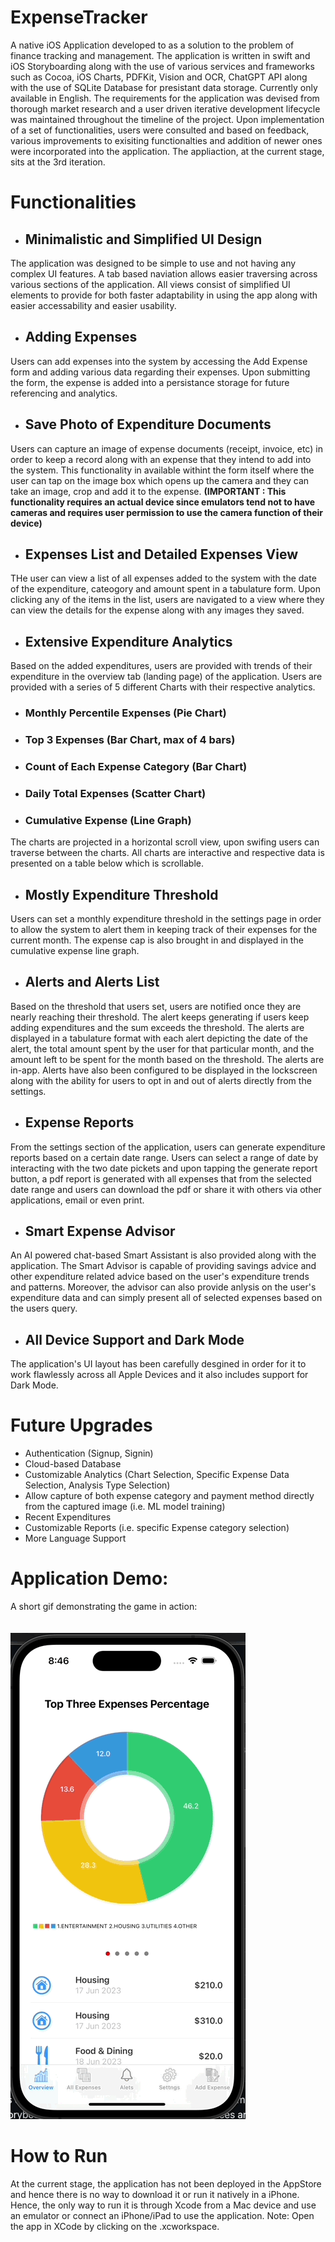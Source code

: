 # ExpenseTracker

A native iOS Application developed to as a solution to the problem of finance tracking and management. The application is written in swift and iOS Storyboarding
along with the use of various services and frameworks such as Cocoa, iOS Charts, PDFKit, Vision and OCR, ChatGPT API along with the use of SQLite Database for presistant data storage. 
Currently only available in English. The requirements for the application was devised from thorough market research and a user driven iterative development lifecycle was maintained 
throughout the timeline of the project. Upon implementation of a set of functionalities, users were consulted and based on feedback, various improvements
to exisiting functionalties and addition of newer ones were incorporated into the application. The appliaction, at the current stage, sits at the
3rd iteration. 

# Functionalities
- ## Minimalistic and Simplified UI Design
The application was designed to be simple to use and not having any complex UI features. A tab based naviation allows easier traversing across
various sections of the application. All views consist of simplified UI elements to provide for both faster adaptability in using the app along
with easier accessability and easier usability.

- ## Adding Expenses
Users can add expenses into the system by accessing the Add Expense form and adding various data regarding their expenses. Upon submitting the form,
the expense is added into a persistance storage for future referencing and analytics.

- ## Save Photo of Expenditure Documents
Users can capture an image of expense documents (receipt, invoice, etc) in order to keep a record along with an expense that they intend to add into
the system. This functionality in available withint the form itself where the user can tap on the image box which opens up the camera and they can
take an image, crop and add it to the expense. 
**(IMPORTANT : This functionality requires an actual device since emulators tend not to have cameras and requires user permission to use the camera function of their device)**

- ## Expenses List and Detailed Expenses View
THe user can view a list of all expenses added to the system with the date of the expenditure, cateogory and amount spent in a tabulature form. Upon
clicking any of the items in the list, users are navigated to a view where they can view the details for the expense along with any images they saved.

- ## Extensive Expenditure Analytics
Based on the added expenditures, users are provided with trends of their expenditure in the overview tab (landing page) of the application. Users
are provided with a series of 5 different Charts with their respective analytics.
- ### Monthly Percentile Expenses (Pie Chart)
- ### Top 3 Expenses (Bar Chart, max of 4 bars)
- ### Count of Each Expense Category (Bar Chart)
- ### Daily Total Expenses (Scatter Chart)
- ### Cumulative Expense (Line Graph)
The charts are projected in a horizontal scroll view, upon swifing users can traverse between the charts. All charts are interactive and respective data is
presented on a table below which is scrollable.

- ## Mostly Expenditure Threshold
Users can set a monthly expenditure threshold in the settings page in order to allow the system to alert them in keeping track of their expenses for
the current month. The expense cap is also brought in and displayed in the cumulative expense line graph.

- ## Alerts and Alerts List
Based on the threshold that users set, users are notified once they are nearly reaching their threshold. The alert keeps generating if users keep
adding expenditures and the sum exceeds the threshold. The alerts are displayed in a tabulature format with each alert depicting the date of the
alert, the total amount spent by the user for that particular month, and the amount left to be spent for the month based on the threshold. The
alerts are in-app. Alerts have also been configured to be displayed in the lockscreen along with the ability for users to opt in and out of alerts directly
from the settings.

- ## Expense Reports
From the settings section of the application, users can generate expenditure reports based on a certain date range. Users can select a range of date 
by interacting with the two date pickets and upon tapping the generate report button, a pdf report is generated with all expenses that from the selected
date range and users can download the pdf or share it with others via other applications, email or even print.

- ## Smart Expense Advisor
An AI powered chat-based Smart Assistant is also provided along with the application. The Smart Advisor is capable of providing savings advice and other expenditure related advice
based on the user's expenditure trends and patterns. Moreover, the advisor can also provide anlysis on the user's expenditure data and can simply present all of selected expenses based
on the users query.

- ## All Device Support and Dark Mode
The application's UI layout has been carefully desgined in order for it to work flawlessly across all Apple Devices and it also includes support for 
Dark Mode.

# Future Upgrades
- Authentication (Signup, Signin)
- Cloud-based Database
- Customizable Analytics (Chart Selection, Specific Expense Data Selection, Analysis Type Selection)
- Allow capture of both expense category and payment method directly from the captured image (i.e. ML model training)
- Recent Expenditures
- Customizable Reports (i.e. specific Expense category selection)
- More Language Support

 # Application Demo:
 A short gif demonstrating the game in action: <br/>
 <br/>
 <br/>
 ![](FullExpenseTrackerDemo.gif)
 <br/>
# How to Run

At the current stage, the application has not been deployed in the AppStore and hence there is no way to download it or run it natively in
a iPhone. Hence, the only way to run it is through Xcode from a Mac device and use an emulator or connect an iPhone/iPad to use the application.
Note: Open the app in XCode by clicking on the .xcworkspace.

